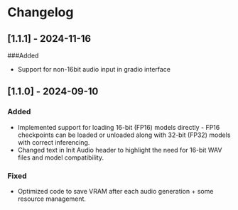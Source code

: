 # Changelog

## [1.1.1] - 2024-11-16
###Added 

- Support for non-16bit audio input in gradio interface

## [1.1.0] - 2024-09-10
### Added
- Implemented support for loading 16-bit (FP16) models directly - FP16 checkpoints can be loaded or unloaded along with 32-bit (FP32) models with correct inferencing.
- Changed text in Init Audio header to highlight the need for 16-bit WAV files and model compatibility.

### Fixed
- Optimized code to save VRAM after each audio generation + some resource management.
